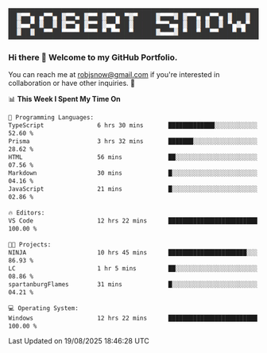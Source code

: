 <img alt="myname" src="assets/name.png" />

### Hi there 👋 Welcome to my GitHub Portfolio.
You can reach me at robjsnow@gmail.com if you're interested in collaboration or have other inquiries.  :briefcase:



<!--START_SECTION:waka-->
📊 **This Week I Spent My Time On** 

```text
💬 Programming Languages: 
TypeScript               6 hrs 30 mins       █████████████░░░░░░░░░░░░   52.60 % 
Prisma                   3 hrs 32 mins       ███████░░░░░░░░░░░░░░░░░░   28.62 % 
HTML                     56 mins             ██░░░░░░░░░░░░░░░░░░░░░░░   07.56 % 
Markdown                 30 mins             █░░░░░░░░░░░░░░░░░░░░░░░░   04.16 % 
JavaScript               21 mins             █░░░░░░░░░░░░░░░░░░░░░░░░   02.86 % 

🔥 Editors: 
VS Code                  12 hrs 22 mins      █████████████████████████   100.00 % 

🐱‍💻 Projects: 
NINJA                    10 hrs 45 mins      ██████████████████████░░░   86.93 % 
LC                       1 hr 5 mins         ██░░░░░░░░░░░░░░░░░░░░░░░   08.86 % 
spartanburgFlames        31 mins             █░░░░░░░░░░░░░░░░░░░░░░░░   04.21 % 

💻 Operating System: 
Windows                  12 hrs 22 mins      █████████████████████████   100.00 % 
```


 Last Updated on 19/08/2025 18:46:28 UTC
<!--END_SECTION:waka-->

<!--
**robjsnow/robjsnow** is a ✨ _special_ ✨ repository because its `README.md` (this file) appears on your GitHub profile.

Here are some ideas to get you started:

- 🔭 I’m currently working on ...
- 🌱 I’m currently learning ...
- 👯 I’m looking to collaborate on ...
- 🤔 I’m looking for help with ...
- 💬 Ask me about ...
- 📫 How to reach me: ...
- 😄 Pronouns: ...
- ⚡ Fun fact: ...
-->

